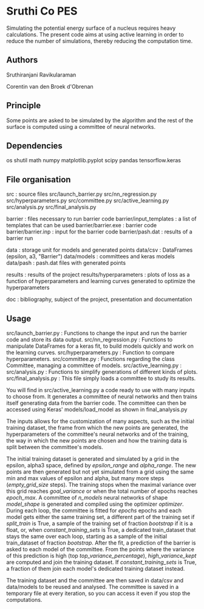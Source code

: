# Sruthi Co PES

Simulating the potential energy surface of a nucleus requires heavy calculations.
The present code aims at using active learning in order to reduce the number of simulations,
thereby reducing the computation time.

## Authors

Sruthiranjani Ravikularaman

Corentin van den Broek d'Obrenan

## Principle

Some points are asked to be simulated by the algorithm
and the rest of the surface is computed using a committee of neural networks.

## Dependencies

os
shutil
math
numpy
matplotlib.pyplot
scipy
pandas
tensorflow.keras

## File organisation

src : source files
src/launch_barrier.py
src/nn_regression.py
src/hyperparameters.py
src/committee.py
src/active_learning.py
src/analysis.py
src/final_analysis.py

barrier : files necessary to run barrier code
barrier/input_templates : a list of templates that can be used
barrier/barrier.exe : barrier code
barrier/barrier.inp : input for the barrier code
barrier/pash.dat : results of a barrier run

data : storage unit for models and generated points
data/csv : DataFrames (epsilon, a3, "Barrier")
data/models : committees and keras models
data/pash : pash.dat files with generated points

results : results of the project
results/hyperparameters : plots of loss as a function of hyperparameters
                          and learning curves generated to optimize the hyperparameters

doc : bibliography, subject of the project, presentation and documentation

## Usage

src/launch_barrier.py : Functions to change the input and run the barrier code and store its data output.
src/nn_regression.py : Functions to manipulate DataFrames for a keras fit,
                       to build models quickly and work on the learning curves.
src/hyperparameters.py : Function to compare hyperparameters.
src/committee.py : Functions regarding the class Committee, managing a committee of models.
src/active_learning.py :
src/analysis.py : Functions to simplify generations of different kinds of plots.
src/final_analysis.py : This file simply loads a committee to study its results.

You will find in src/active_learning.py a code ready to use with many inputs to choose from.
It generates a committee of neural networks and then trains itself generating data from the barrier code.
The committee can then be accessed using Keras' models/load_model as shown in final_analysis.py

The inputs allows for the customization of many aspects, such as the initial training dataset,
the frame from which the new points are generated, the hyperparameters of the committee's neural
networks and of the training, the way in which the new points are chosen and how the training
data is split between the committee's models.

The initial training dataset is generated and simulated by a grid in the epsilon, alpha3 space, defined by
*epsilon_range* and *alpha_range*. The new points are then generated but not yet simulated from a grid using the same
min and max values of epsilon and alpha, but many more steps (*empty_grid_size* steps).
The training stops when the maximal variance over this grid reaches *goal_variance* or when
the total number of epochs reaches *epoch_max*.
A committee of *n_models* neural networks of shape *model_shape* is generated and compiled
using the optimizer *optimizer*.
During each loop, the committee is fitted for *epochs* epochs and each model gets either the
same training set, a different part of the training set if *split_train* is True, a sample of
the training set of fraction *bootstrap* if it is a float, or, when *constant_training_sets* is
True, a dedicated train_dataset that stays the same over each loop, starting as a sample of the
initial train_dataset of fraction *bootstrap*. After the fit, a prediction of the barrier is
asked to each model of the committee. From the points where the variance of this prediction
is high (top *top_variance_percentage*), *high_variance_kept* are computed and join the training
dataset. If *constant_training_sets* is True, a fraction of them join each model's dedicated training
dataset instead.

The training dataset and the committee are then saved in data/csv and data/models to be reused and analysed.
The committee is saved in a temporary file at every iteration, so you can access it even if you stop the computations.
